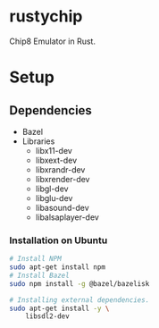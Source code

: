# rustychip
Chip8 Emulator in Rust.

# Setup

## Dependencies

* Bazel
* Libraries
  * libx11-dev
  * libxext-dev
  * libxrandr-dev
  * libxrender-dev
  * libgl-dev
  * libglu-dev
  * libasound-dev
  * libalsaplayer-dev

### Installation on Ubuntu

```bash
# Install NPM
sudo apt-get install npm
# Install Bazel
sudo npm install -g @bazel/bazelisk

# Installing external dependencies.
sudo apt-get install -y \
    libsdl2-dev
```